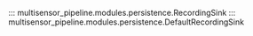 ::: multisensor_pipeline.modules.persistence.RecordingSink
::: multisensor_pipeline.modules.persistence.DefaultRecordingSink

